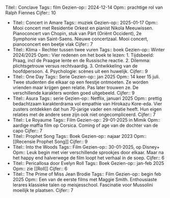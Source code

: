 Titel:: Conclave
Tags:: film
Gezien-op:: 2024-12-14
Opm:: prachtige rol van Ralph Fiennes 
Cijfer:: 10

- Titel:: Concert in Amare
  Tags:: muziek
  Gezien-op:: 2025-01-17
  Opm:: Mooi concert met Residentie Orkest en pianist Nikola Meeuwissen. Pianoconcert van  Chopin, stuk van Pärt (Oriënt Occident), 2e Symphonie van Saint-Saens. Nieuwe concertzaal. Mooi concert, pianoconcert een beetje vlak
  Cijfer:: 7
- Titel:: Klima - Rechter tussen twee vuren
  Tags:: boek
  Gezien-op:: Winter 2024/2025
  Opm:: Vier redenen om het boek te lezen: 1. Tijdsbeeld: Praag, incl de Praagse lente en de Russische reactie. 2. Dilemma: plichtsgetrouw versus rechtvaardig. 3. Ontwikkeling van de hoofdpersoon. 4. Psychologie: scènes uit een huwelijk.
  Cijfer:: 9
- Titel:: One Day
  Tags:: Serie
  Gezien-op:: jan 2025
  Opm:: 14 keer 15 juli. Twee studenten die elkaar op een feestje ontmoeten. Ze worden vrienden maar krijgen geen relatie. Pas later trouwen ze. De verschillende karakters worden goed uitgebeeld. 
  Cijfer:: 9
- Titel:: Asura
  Tags:: serie
  Gezien-op:: Netflix, januari 2025
  Opm:: prettig bedachtzaam karakterdrama vol empathie van Hirokazu Kore-eda. Vier zusters ontdekken dat hun 70-jarige vader een relatie heeft. Hun eigen relaties met de andere sexe zijn ook niet ongecompliceerd.
  Cijfer:: 7
- Titel:: Le Royaume
  Tags:: Film
  Gezien-op:: 29-01-2025 in Mimik
  Opm:: aardige maffia film op Corsica. Coming of age van de dochter van de capo
  Cijfer:: 7
- Titel:: Prophet Song
  Tags:: Boek
  Gezien-op:: najaar 2023
  Opm:: [[Recensie Prophet Song]] 
  Cijfer:: 9
- Titel:: Into the Woods 
  Tags:: Film
  Gezien-op:: 30-01-2025, op Disney+
  Opm:: Leuk begin met vier verschillende sprookjes door elkaar. Maar na het happy end halverwege de film loopt het verhaal in de soep.
  Cijfer:: 6
- Titel:: Pericallosa door Evelyn Roll
  Tags:: Boek
  Gezien-op:: jan-feb 2025
  Opm:: zie [[Roll]]
  Cijfer:: 6
- Titel:: The Prime of Miss Jean Brodie
  Tags:: Film
  Gezien-op:: begin feb 2025
  Opm:: Een van de eerste films met Maggie Smith. Enthousiaste lerares klassieke talen op meisjesschool. Fascinatie voor Mussolini moeilijk te plaatsen.
  Cijfer:: 7